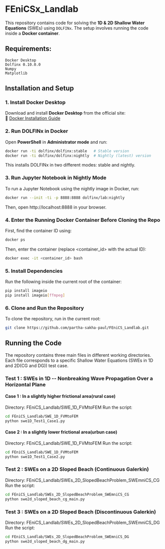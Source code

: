 # FEniCSx_Landlab
This repository contains code for solving the **1D & 2D Shallow Water Equations** (SWEs) using `DOLFINx`. The setup involves running the code inside a **Docker container**.


## Requirements:
    Docker Desktop
    Dolfinx 0.10.0.0
    Numpy
    Matplotlib


## Installation and Setup

### 1. Install Docker Desktop
Download and install **Docker Desktop** from the official site:  
🔗 [Docker Installation Guide](https://docs.docker.com/desktop/setup/install/windows-install/)

### 2. Run DOLFINx in Docker
Open **PowerShell** in **Administrator mode** and run:

```sh
docker run -ti dolfinx/dolfinx:stable   # Stable version
docker run -ti dolfinx/dolfinx:nightly  # Nightly (latest) version
```
This installs DOLFINx in two different modes: stable and nightly.

### 3. Run Jupyter Notebook in Nightly Mode
To run a Jupyter Notebook using the nightly image in Docker, run:

```sh
docker run --init -ti -p 8888:8888 dolfinx/lab:nightly
```
Then, open http://localhost:8888 in your browser.

### 4. Enter the Running Docker Container Before Cloning the Repo
First, find the container ID using:

```sh
docker ps
```
Then, enter the container (replace <container_id> with the actual ID):

```sh
docker exec -it <container_id> bash
```
### 5. Install Dependencies
Run the following inside the current root of the container:

```sh
pip install imageio
pip install imageio[ffmpeg]
```
### 6. Clone and Run the Repository
To clone the repository, run in the current root:

```sh
git clone https://github.com/partha-sakha-paul/FEniCS_Landlab.git
```

## Running the Code
The repository contains three main files in different working directories. Each file corresponds to a specific Shallow Water Equations (SWEs in 1D and 2D(CG and DG)) test case.

### Test 1 : SWEs in 1D -- Nonbreaking Wave Propagation Over a Horizontal Plane

#### Case 1 : In a slightly higher frictional area(rural case)
Directory: FEniCS_Landlab/SWE_1D_FVMtoFEM
Run the script:

```sh
cd FEniCS_Landlab/SWE_1D_FVMtoFEM
python swe1D_Test1_Case1.py
```
#### Case 2 : In a slightly lower frictional area(urbun case)
Directory: FEniCS_Landlab/SWE_1D_FVMtoFEM
Run the script:

```sh
cd FEniCS_Landlab/SWE_1D_FVMtoFEM
python swe1D_Test1_Case2.py
```

### Test 2 : SWEs on a 2D Sloped Beach (Continuous Galerkin)
Directory: FEniCS_Landlab/SWEs_2D_SlopedBeachProblem_SWEmniCS_CG
Run the script:

```sh
cd FEniCS_Landlab/SWEs_2D_SlopedBeachProblem_SWEmniCS_CG
python swe2d_sloped_beach_cg_main.py
```

### Test 3 : SWEs on a 2D Sloped Beach (Discontinuous Galerkin)
Directory: FEniCS_Landlab/SWEs_2D_SlopedBeachProblem_SWEmniCS_DG
Run the script:

```sh
cd FEniCS_Landlab/SWEs_2D_SlopedBeachProblem_SWEmniCS_DG
python swe2d_sloped_beach_dg_main.py
```
